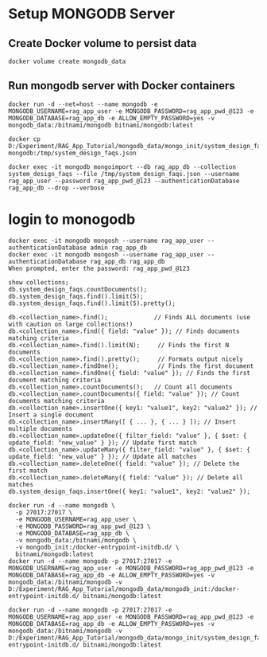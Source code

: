 # Setup MONGODB Server 

## Create Docker volume to persist data
```docker volume create mongodb_data```

## Run mongodb server with Docker containers
```
docker run -d --net=host --name mongodb -e MONGODB_USERNAME=rag_app_user -e MONGODB_PASSWORD=rag_app_pwd_@123 -e MONGODB_DATABASE=rag_app_db -e ALLOW_EMPTY_PASSWORD=yes -v mongodb_data:/bitnami/mongodb bitnami/mongodb:latest
```

```
docker cp D:/Experiment/RAG_App_Tutorial/mongodb_data/mongo_init/system_design_faqs.json mongodb:/tmp/system_design_faqs.json
```

```
docker exec -it mongodb mongoimport --db rag_app_db --collection system_design_faqs --file /tmp/system_design_faqs.json --username rag_app_user --password rag_app_pwd_@123 --authenticationDatabase rag_app_db --drop --verbose  
```

# login to monogodb
```
docker exec -it mongodb mongosh --username rag_app_user --authenticationDatabase admin rag_app_db
docker exec -it mongodb mongosh --username rag_app_user --authenticationDatabase rag_app_db rag_app_db
When prompted, enter the password: rag_app_pwd_@123
```


```
show collections;
db.system_design_faqs.countDocuments();
db.system_design_faqs.find().limit(5);
db.system_design_faqs.find().limit(5).pretty();
```

```
db.<collection_name>.find();             // Finds ALL documents (use with caution on large collections!)
db.<collection_name>.find({ field: "value" }); // Finds documents matching criteria
db.<collection_name>.find().limit(N);     // Finds the first N documents
db.<collection_name>.find().pretty();     // Formats output nicely
db.<collection_name>.findOne();           // Finds the first document
db.<collection_name>.findOne({ field: "value" }); // Finds the first document matching criteria
db.<collection_name>.countDocuments();   // Count all documents
db.<collection_name>.countDocuments({ field: "value" }); // Count documents matching criteria
db.<collection_name>.insertOne({ key1: "value1", key2: "value2" }); // Insert a single document
db.<collection_name>.insertMany([ { ... }, { ... } ]); // Insert multiple documents
db.<collection_name>.updateOne({ filter_field: "value" }, { $set: { update_field: "new_value" } }); // Update first match
db.<collection_name>.updateMany({ filter_field: "value" }, { $set: { update_field: "new_value" } }); // Update all matches
db.<collection_name>.deleteOne({ field: "value" }); // Delete the first match
db.<collection_name>.deleteMany({ field: "value" }); // Delete all matches
db.system_design_faqs.insertOne({ key1: "value1", key2: "value2" });
```

```commandline
docker run -d --name mongodb \
  -p 27017:27017 \
  -e MONGODB_USERNAME=rag_app_user \
  -e MONGODB_PASSWORD=rag_app_pwd_@123 \
  -e MONGODB_DATABASE=rag_app_db \
  -v mongodb_data:/bitnami/mongodb \
  -v mongodb_init:/docker-entrypoint-initdb.d/ \
  bitnami/mongodb:latest
docker run -d --name mongodb -p 27017:27017 -e MONGODB_USERNAME=rag_app_user -e MONGODB_PASSWORD=rag_app_pwd_@123 -e MONGODB_DATABASE=rag_app_db -e ALLOW_EMPTY_PASSWORD=yes -v mongodb_data:/bitnami/mongodb -v D:/Experiment/RAG_App_Tutorial/mongodb_data/mongodb_init:/docker-entrypoint-initdb.d/ bitnami/mongodb:latest

docker run -d --name mongodb -p 27017:27017 -e MONGODB_USERNAME=rag_app_user -e MONGODB_PASSWORD=rag_app_pwd_@123 -e MONGODB_DATABASE=rag_app_db -e ALLOW_EMPTY_PASSWORD=yes -v mongodb_data:/bitnami/mongodb -v D:/Experiment/RAG_App_Tutorial/mongodb_data/mongo_init/system_design_faqs.json:/docker-entrypoint-initdb.d/ bitnami/mongodb:latest
```